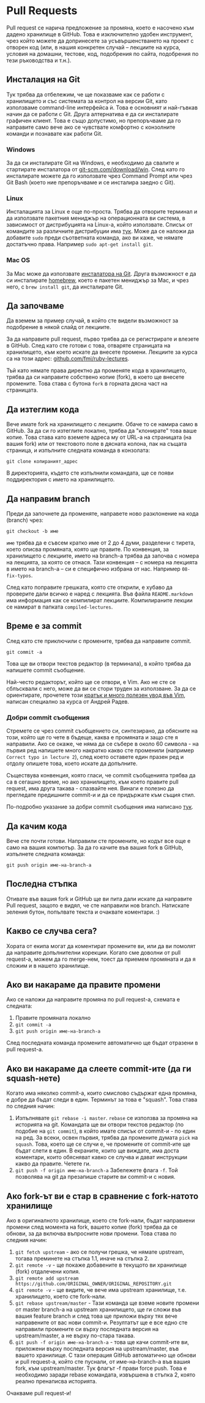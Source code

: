 # Pull Requests

Pull request се нарича предложение за промяна, което е насочено към дадено хранилище в GitHub. Това е изключително удобен инструмент, чрез който можете да допринесете за усъвършенстването на проект с отворен код (или, в нашия конкретен случай – лекциите на курса, условия на домашни, тестове, код, подобрения по сайта, подобрения по тези ръководства и т.н.).

## Инсталация на Git

Тук трябва да отбележим, че ще показваме как се работи с хранилището и със системата за контрол на версии Git, като използваме command-line интерфейса ѝ. Това е основният и най-гъвкав начин да се работи с Git. Друга алтернатива е да си инсталирате графичен клиент. Това е също допустимо, но препоръчваме да го направите само вече ако се чувствате комфортно с конзолните команди и познавате как работи Git.

### Windows

За да си инсталирате Git на Windows, е необходимо да свалите и стартирате инсталатора от [git-scm.com/download/win](http://git-scm.com/download/win).
След като го инсталирате можете да го използвате чрез Command Prompt или чрез Git Bash (което ние препоръчваме и се инсталира заедно с Git).

### Linux

Инсталацията за Linux е още по-проста. Трябва да отворите терминал и да използвате пакетния мениджър на операционната ви система, в зависимост от дистрибуцията на Linux-a, който използвате. Списък от командите за различните дистрибуции има [тук](http://git-scm.com/download/linux). Може да се наложи да добавите `sudo` преди съответната команда, ако ви каже, че нямате достатъчно права. Например `sudo apt-get install git`.

### Mac OS

За Mac може да използвате [инсталатора на Git](http://git-scm.com/download/mac). Друга възможност е да си инсталирате [homebrew](http://brew.sh/), което е пакетен мениджър за Mac, и чрез него, с `brew install git`, да инсталирате Git.

## Да започваме

Да вземем за пример случай, в който сте видели възможност за подобрение в някой слайд от лекциите.

За да направите pull request, първо трябва да се регистрирате и влезете в GitHub. След като сте готови с това, отваряте страницата на хранилището, към което искате да внесете промени. Лекциите за курса са на този адрес: [github.com/fmi/ruby-lectures](https://github.com/fmi/ruby-lectures).

Тъй като нямате права директно да променяте кода в хранилището, трябва да си направите собствено копие (fork), в което ще внесете промените. Това става с бутона `fork` в горната дясна част на страницата.

## Да изтеглим кода

Вече имате fork на хранилището с лекциите. Обаче то се намира само в GitHub. За да си го изтеглите локално, трябва да "клонирате" това ваше копие. Това става като вземете адреса му от URL-a на страницата (на вашия fork) или от текстовото поле в дясната колона, пак на същата страница, и изпълните следната команда в конзолата:

	git clone копираният_адрес

В директорията, където сте изпълнили командата, ще се появи поддиректория с името на хранилището.

## Да направим branch

Преди да започнете да променяте, направете ново разклонение на кода (branch) чрез:

	git checkout -b име

`име` трябва да е съвсем кратко име от 2 до 4 думи, разделени с тирета, което описва промяната, която ще правите. По конвенция, за хранилището с лекциите, името на branch-a трябва да започва с номера на лекцията, за която се отнася. Тази конвенция – с номера на лекцията в името на branch-а – си е специфично избрана от нас. Например `08-fix-typos`.

След като поправите грешката, която сте открили, е хубаво да проверите дали всичко е наред с лекцията. Във файла `README.markdown` има информация как се компилират лекциите. Компилираните лекции се намират в папката `compiled-lectures`.

## Време е за commit

След като сте приключили с промените, трябва да направите commit.

	git commit -a

Това ще ви отвори текстов редактор (в терминала), в който трябва да напишете commit съобщение.

Най-често редакторът, който ще се отвори, е Vim. Ако не сте се сблъсквали с него, може да ви се стори труден за използване. За да се ориентирате, прочетете този [кратък и много полезен увод във Vim](vim.md#readme), написан специално за курса от Андрей Радев.

### Добри commit съобщения

Стремете се чрез commit съобщението си, синтезирано, да обясните на този, който ще го чете в бъдеще, каква е промяната и защо сте я направили.
Ако се окаже, че няма да се събере в около 60 символа - на първия ред напишете много накратко какво сте променили (например `Correct typo in lecture 2`), след което оставете един празен ред и отдолу опишете това, което искате да допълните.

Съществува конвенция, която гласи, че commit съобщенията трябва да са в сегашно време, но ако хранилището, към което правите pull request, има друга такава - спазвайте нея. Винаги е полезно да прегледате предишните commit-и и да се придържате към същия стил.

По-подробно указание за добри commit съобщения има написано [тук](http://robots.thoughtbot.com/5-useful-tips-for-a-better-commit-message).

## Да качим кода

Вече сте почти готови. Направили сте промените, но кодът все още е само на вашия компютър. За да го качите във вашия fork в GitHub, изпълнете следната команда:

	git push origin име-на-branch-a

## Последна стъпка

Отивате във вашия fork и GitHub ще ви пита дали искате да направите Pull request, защото е видял, че сте направили нов branch. Натискате зеления бутон, попълвате текста и очаквате коментари. :)

## Какво се случва сега?

Хората от екипа могат да коментират промените ви, или да ви помолят да направите допълнителни корекции. Когато сме доволни от pull request-a, можем да го merge-нем, тоест да приемем промяната и да я сложим и в нашето хранилище.

## Ако ви накараме да правите промени

Ако се наложи да направите промяна по pull request-a, схемата е следната:

1. Правите промяната локално
2. `git commit -a`
3. `git push origin име-на-branch-a`

След последната команда промените автоматично ще бъдат отразени в pull request-a.

## Ако ви накараме да слеете commit-ите (да ги squash-нете)

Когато има няколко commit-а, които смислово съдържат една промяна, е добре да бъдат следи в един. Терминът за това е "squash". Това става по следния начин:

1. Изпълнявате `git rebase -i master`. `rebase` се използва за промяна на историята на git. Командата ще ви отвори текстов редактор (по подобие на `git commit`), в който имате списък от commit-и - по един на ред. За всеки, освен първия, трябва да промените думата `pick` на `squash`. Това, което ще се случи е, че промените от commit-ите ще бъдат слети в един.
В екраните, които ще виждате, има доста коментари, които обясняват кавко се случва и дават инструкции какво да правите. Четете ги.
2. `git push -f origin име-на-branch-a` Забележете флага `-f`. Той позволява на git да презапише старите ви commit-и с новия.

## Ако fork-ът ви е стар в сравнение с fork-натото хранилище

Ако в оригиналното хранилище, което сте fork-нали, бъдат направиени промени след момента на fork, вашето копие (fork) трябва да се обнови, за да включва въпросните нови промени. Това става по следния начин:

1. `git fetch upstream` - ако се получи грешка, че нямате upstream, тогава преминете на стъпка 1.1, иначе на стъпка 2.
  1. `git remote -v` - ще покаже добавените в текущото ви хранилище (fork) отдалечени копия.
  2. `git remote add upstream https://github.com/ORIGINAL_OWNER/ORIGINAL_REPOSITORY.git`
  3. `git remote -v` - ще видите, че вече има upstream хранилище, т.е. хранилището, което сте fork-нали.
2. `git rebase upstream/master` - Тази команда ще вземе новите промени от master branch-а на upstream хранилището, ще ги сложи във вашия feature branch и след това ще приложи върху тях вече направените от вас нови commit-и. Резултатът ще е все едно сте направили промените си върху последната версия на upstream/master, а не върху по-стара такава.
3. `git push -f origin име-на-branch-a` -  това ще качи commit-ите ви, приложени върху последната версия на upstream/master, във вашето хранилище. С тази операция GitHub автоматично ще обнови и pull request-а, който сте пуснали, от име-на-branch-a във вашия fork, към upstream/master. Тук флагът -f прави force push. Това е необходимо заради rebase командата, извършена в стъпка 2, която реално пренаписва историята.

Очакваме pull request-и!
